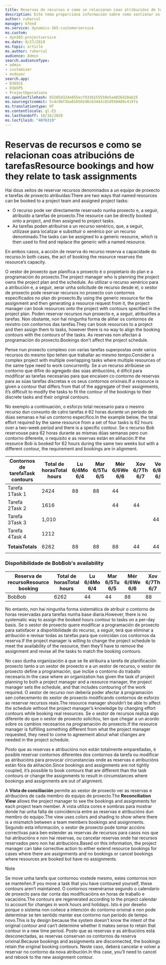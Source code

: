 ```yaml
---
title: Reservas de recursos e como se relacionan coas atribucións de tarefas
description: Este tema proporciona información sobre como xestionar os recursos nomeados, as reservas de recursos e as atribucións de tarefas e como se relacionan entre si.
author: ruhercul
manager: kfend
ms.service: dynamics-365-customerservice
ms.custom:
- dyn365-projectservice
ms.date: 9/27/2019
ms.topic: article
ms.author: ruhercul
audience: Admin
search.audienceType:
- admin
- customizer
- enduser
search.app:
- D365CE
- D365PS
- ProjectOperations
ms.openlocfilehash: 03285d324e855ecf933b155559e5a4826420ab25
ms.sourcegitcommit: 5c4c9bf3ba018562d6cb3443c01d550489c415fa
ms.translationtype: HT
ms.contentlocale: gl-ES
ms.lasthandoff: 10/16/2020
ms.locfileid: "4076319"
---
```

# <a name="resource-bookings-and-how-they-relate-to-task-assignments"></a><span data-ttu-id="a8e2b-103">Reservas de recursos e como se relacionan coas atribucións de tarefas</span><span class="sxs-lookup"><span data-stu-id="a8e2b-103">Resource bookings and how they relate to task assignments</span></span>


<span data-ttu-id="a8e2b-104">Hai dous xeitos de reservar recursos denominados a un equipo de proxecto e tarefas de proxecto atribuídas:</span><span class="sxs-lookup"><span data-stu-id="a8e2b-104">There are two ways that named resources can be booked to a project team and assigned project tasks:</span></span>

- <span data-ttu-id="a8e2b-105">O recurso pode ser directamente reservado nunha proxecto e, a seguir, atribuído a tarefas de proxecto.</span><span class="sxs-lookup"><span data-stu-id="a8e2b-105">The resource can be directly booked onto a project, and then assigned to project tasks.</span></span>
- <span data-ttu-id="a8e2b-106">As tarefas poden atribuírse a un recurso xenérico, que, a seguir, utilízase para localizar e substituír o xenérico por un recurso denominado.</span><span class="sxs-lookup"><span data-stu-id="a8e2b-106">The tasks can be assigned to a generic resource, which is then used to find and replace the generic with a named resource.</span></span> 

<span data-ttu-id="a8e2b-107">En ambos casos, a acción de reserva do recurso reserva a capacidade do recurso.</span><span class="sxs-lookup"><span data-stu-id="a8e2b-107">In both cases, the act of booking the resource reserves the resource’s capacity.</span></span>

<span data-ttu-id="a8e2b-108">O xestor de proxecto que planifica o proxecto é o propietario do plan e a programación do proxecto.</span><span class="sxs-lookup"><span data-stu-id="a8e2b-108">The project manager who is planning the project owns the project plan and the schedule.</span></span> <span data-ttu-id="a8e2b-109">Ao utilizar o recurso xenérico para a atribución e, a seguir, xerar unha solicitude de recurso desde el, o xestor de proxecto pode reservar recursos no proxecto con contornos especificados no plan do proxecto.</span><span class="sxs-lookup"><span data-stu-id="a8e2b-109">By using the generic resource for the assignment and then generating a resource request from it, the project manager can book resources onto the project with contours specified in the project plan.</span></span> <span data-ttu-id="a8e2b-110">Poden reservar recursos nun proxecto e, a seguir, atribuírlles a tarefas. Non obstante, non hai ningunha forma de aliñar os contornos de rexistro con contornos das tarefas.</span><span class="sxs-lookup"><span data-stu-id="a8e2b-110">They can book resources to a project and then assign them to tasks, however there is no way to align the booking contours with the contours of the tasks.</span></span> <span data-ttu-id="a8e2b-111">As reservas non afectan á programación do proxecto.</span><span class="sxs-lookup"><span data-stu-id="a8e2b-111">Bookings don't affect the project schedule.</span></span>

<span data-ttu-id="a8e2b-112">Pense nun proxecto complexo con varias tarefas superpostas onde varios recursos do mesmo tipo teñen que traballar ao mesmo tempo.</span><span class="sxs-lookup"><span data-stu-id="a8e2b-112">Consider a complex project with multiple overlapping tasks where multiple resources of the same type need to work concurrently.</span></span> <span data-ttu-id="a8e2b-113">Se a un recurso atribúese un contorno que difire do agregado das súas atribucións, é difícil para modificar as tarefas necesarias para que encaixen co contorno de reservas para as súas tarefas discretas e os seus contornos orixinais.</span><span class="sxs-lookup"><span data-stu-id="a8e2b-113">If a resource is given a contour that differs from that of the aggregate of their assignments, it’s difficult to modify the tasks to fit the contour of the bookings to their discrete tasks and their original contours.</span></span>

<span data-ttu-id="a8e2b-114">No exemplo a continuación, o esforzo total necesario para o mesmo recurso dun conxunto de catro tarefas é 62 horas durante un período de dúas semanas e hai un contorno específico.</span><span class="sxs-lookup"><span data-stu-id="a8e2b-114">In the example below, the total effort required by the same resource from a set of four tasks is 62 hours over a two-week period and there is a specific contour.</span></span> <span data-ttu-id="a8e2b-115">Se o recurso Bob reservouse para 62 horas durante as mismas dúas semanas pero cun contorno diferente, o requisito e as reservas están en aliñación.</span><span class="sxs-lookup"><span data-stu-id="a8e2b-115">If the resource Bob is booked for 62 hours during the same two weeks but with a different contour, the requirement and bookings are in alignment.</span></span>

| <span data-ttu-id="a8e2b-116">**Contornos de tarefa**</span><span class="sxs-lookup"><span data-stu-id="a8e2b-116">**Task contours**</span></span>    | <span data-ttu-id="a8e2b-117">**Total de horas**</span><span class="sxs-lookup"><span data-stu-id="a8e2b-117">**Total hours**</span></span> | <span data-ttu-id="a8e2b-118">Lu 6/4</span><span class="sxs-lookup"><span data-stu-id="a8e2b-118">Mo 6/4</span></span> | <span data-ttu-id="a8e2b-119">Mar 6/5</span><span class="sxs-lookup"><span data-stu-id="a8e2b-119">Tu 6/5</span></span> | <span data-ttu-id="a8e2b-120">Mér 6/6</span><span class="sxs-lookup"><span data-stu-id="a8e2b-120">We 6/6</span></span> | <span data-ttu-id="a8e2b-121">Xov 6/7</span><span class="sxs-lookup"><span data-stu-id="a8e2b-121">Th 6/7</span></span> | <span data-ttu-id="a8e2b-122">Ven 6/8</span><span class="sxs-lookup"><span data-stu-id="a8e2b-122">Fr 6/8</span></span> | <span data-ttu-id="a8e2b-123">S 6/9</span><span class="sxs-lookup"><span data-stu-id="a8e2b-123">Sa 6/9</span></span> | <span data-ttu-id="a8e2b-124">D 6/10</span><span class="sxs-lookup"><span data-stu-id="a8e2b-124">Su 6/10</span></span> | <span data-ttu-id="a8e2b-125">Lu 6/11</span><span class="sxs-lookup"><span data-stu-id="a8e2b-125">Mo 6/11</span></span> | <span data-ttu-id="a8e2b-126">Mar 6/12</span><span class="sxs-lookup"><span data-stu-id="a8e2b-126">Tu 6/12</span></span> | <span data-ttu-id="a8e2b-127">Mér 6/13</span><span class="sxs-lookup"><span data-stu-id="a8e2b-127">We 6/13</span></span> | <span data-ttu-id="a8e2b-128">Xov 6/14</span><span class="sxs-lookup"><span data-stu-id="a8e2b-128">Th 6/14</span></span> | <span data-ttu-id="a8e2b-129">Ven 6/15</span><span class="sxs-lookup"><span data-stu-id="a8e2b-129">Fr 6/15</span></span> |
|----------------------|-----------------|--------|--------|--------|--------|--------|--------|---------|---------|---------|---------|---------|---------|
| <span data-ttu-id="a8e2b-130">Tarefa 1</span><span class="sxs-lookup"><span data-stu-id="a8e2b-130">Task 1</span></span>               | <span data-ttu-id="a8e2b-131">24</span><span class="sxs-lookup"><span data-stu-id="a8e2b-131">24</span></span>              | <span data-ttu-id="a8e2b-132">8</span><span class="sxs-lookup"><span data-stu-id="a8e2b-132">8</span></span>      | <span data-ttu-id="a8e2b-133">8</span><span class="sxs-lookup"><span data-stu-id="a8e2b-133">8</span></span>      | <span data-ttu-id="a8e2b-134">4</span><span class="sxs-lookup"><span data-stu-id="a8e2b-134">4</span></span>      |        |        |        |         |         |         | <span data-ttu-id="a8e2b-135">4</span><span class="sxs-lookup"><span data-stu-id="a8e2b-135">4</span></span>       |         |         |
| <span data-ttu-id="a8e2b-136">Tarefa 2</span><span class="sxs-lookup"><span data-stu-id="a8e2b-136">Task 2</span></span>               | <span data-ttu-id="a8e2b-137">16</span><span class="sxs-lookup"><span data-stu-id="a8e2b-137">16</span></span>              |        |        | <span data-ttu-id="a8e2b-138">4</span><span class="sxs-lookup"><span data-stu-id="a8e2b-138">4</span></span>      | <span data-ttu-id="a8e2b-139">4</span><span class="sxs-lookup"><span data-stu-id="a8e2b-139">4</span></span>      |        |        |         | <span data-ttu-id="a8e2b-140">8</span><span class="sxs-lookup"><span data-stu-id="a8e2b-140">8</span></span>       |         |         |         |         |
| <span data-ttu-id="a8e2b-141">Tarefa 3</span><span class="sxs-lookup"><span data-stu-id="a8e2b-141">Task 3</span></span>               | <span data-ttu-id="a8e2b-142">1,0</span><span class="sxs-lookup"><span data-stu-id="a8e2b-142">10</span></span>              |        |        |        |        | <span data-ttu-id="a8e2b-143">4</span><span class="sxs-lookup"><span data-stu-id="a8e2b-143">4</span></span>      |        |         |         | <span data-ttu-id="a8e2b-144">4</span><span class="sxs-lookup"><span data-stu-id="a8e2b-144">4</span></span>       |         | <span data-ttu-id="a8e2b-145">2</span><span class="sxs-lookup"><span data-stu-id="a8e2b-145">2</span></span>       |         |
| <span data-ttu-id="a8e2b-146">Tarefa 4</span><span class="sxs-lookup"><span data-stu-id="a8e2b-146">Task 4</span></span>               | <span data-ttu-id="a8e2b-147">12</span><span class="sxs-lookup"><span data-stu-id="a8e2b-147">12</span></span>              |        |        |        |        |        |        |         |         |         | <span data-ttu-id="a8e2b-148">4</span><span class="sxs-lookup"><span data-stu-id="a8e2b-148">4</span></span>       |         | <span data-ttu-id="a8e2b-149">8</span><span class="sxs-lookup"><span data-stu-id="a8e2b-149">8</span></span>       |
|                      |                 |        |        |        |        |        |        |         |         |         |         |         |         |
| <span data-ttu-id="a8e2b-150">**Totais**</span><span class="sxs-lookup"><span data-stu-id="a8e2b-150">**Totals**</span></span>           | <span data-ttu-id="a8e2b-151">62</span><span class="sxs-lookup"><span data-stu-id="a8e2b-151">62</span></span>              | <span data-ttu-id="a8e2b-152">8</span><span class="sxs-lookup"><span data-stu-id="a8e2b-152">8</span></span>      | <span data-ttu-id="a8e2b-153">8</span><span class="sxs-lookup"><span data-stu-id="a8e2b-153">8</span></span>      | <span data-ttu-id="a8e2b-154">8</span><span class="sxs-lookup"><span data-stu-id="a8e2b-154">8</span></span>      | <span data-ttu-id="a8e2b-155">4</span><span class="sxs-lookup"><span data-stu-id="a8e2b-155">4</span></span>      | <span data-ttu-id="a8e2b-156">4</span><span class="sxs-lookup"><span data-stu-id="a8e2b-156">4</span></span>      |        |         | <span data-ttu-id="a8e2b-157">8</span><span class="sxs-lookup"><span data-stu-id="a8e2b-157">8</span></span>       | <span data-ttu-id="a8e2b-158">4</span><span class="sxs-lookup"><span data-stu-id="a8e2b-158">4</span></span>       | <span data-ttu-id="a8e2b-159">8</span><span class="sxs-lookup"><span data-stu-id="a8e2b-159">8</span></span>       | <span data-ttu-id="a8e2b-160">2</span><span class="sxs-lookup"><span data-stu-id="a8e2b-160">2</span></span>       | <span data-ttu-id="a8e2b-161">8</span><span class="sxs-lookup"><span data-stu-id="a8e2b-161">8</span></span>       |
|                      |                 |        |        |        |        |        |        |         |         |         |         |

### <a name="bobs-availability"></a><span data-ttu-id="a8e2b-162">Dispoñibilidade de Bob</span><span class="sxs-lookup"><span data-stu-id="a8e2b-162">Bob's availability</span></span>
| <span data-ttu-id="a8e2b-163">**Reserva de recurso**</span><span class="sxs-lookup"><span data-stu-id="a8e2b-163">**Resource   booking**</span></span> | <span data-ttu-id="a8e2b-164">**Total de horas**</span><span class="sxs-lookup"><span data-stu-id="a8e2b-164">**Total hours**</span></span> | <span data-ttu-id="a8e2b-165">Lu 6/4</span><span class="sxs-lookup"><span data-stu-id="a8e2b-165">Mo 6/4</span></span> | <span data-ttu-id="a8e2b-166">Mar 6/5</span><span class="sxs-lookup"><span data-stu-id="a8e2b-166">Tu 6/5</span></span> | <span data-ttu-id="a8e2b-167">Mér 6/6</span><span class="sxs-lookup"><span data-stu-id="a8e2b-167">We 6/6</span></span> | <span data-ttu-id="a8e2b-168">Xov 6/7</span><span class="sxs-lookup"><span data-stu-id="a8e2b-168">Th 6/7</span></span> | <span data-ttu-id="a8e2b-169">Ven 6/8</span><span class="sxs-lookup"><span data-stu-id="a8e2b-169">Fr 6/8</span></span> | <span data-ttu-id="a8e2b-170">S 6/9</span><span class="sxs-lookup"><span data-stu-id="a8e2b-170">Sa 6/9</span></span> | <span data-ttu-id="a8e2b-171">D 6/10</span><span class="sxs-lookup"><span data-stu-id="a8e2b-171">Su 6/10</span></span> | <span data-ttu-id="a8e2b-172">Lu 6/11</span><span class="sxs-lookup"><span data-stu-id="a8e2b-172">Mo 6/11</span></span> | <span data-ttu-id="a8e2b-173">Mar 6/12</span><span class="sxs-lookup"><span data-stu-id="a8e2b-173">Tu 6/12</span></span> | <span data-ttu-id="a8e2b-174">Mér 6/13</span><span class="sxs-lookup"><span data-stu-id="a8e2b-174">We 6/13</span></span> | <span data-ttu-id="a8e2b-175">Xov 6/14</span><span class="sxs-lookup"><span data-stu-id="a8e2b-175">Th 6/14</span></span> | <span data-ttu-id="a8e2b-176">Ven 6/15</span><span class="sxs-lookup"><span data-stu-id="a8e2b-176">Fr 6/15</span></span> |
|------------------------|-----------------|--------|--------|--------|--------|--------|--------|---------|---------|---------|---------|---------|---------|
| <span data-ttu-id="a8e2b-177">Bob</span><span class="sxs-lookup"><span data-stu-id="a8e2b-177">Bob</span></span>                    | <span data-ttu-id="a8e2b-178">62</span><span class="sxs-lookup"><span data-stu-id="a8e2b-178">62</span></span>              | <span data-ttu-id="a8e2b-179">4</span><span class="sxs-lookup"><span data-stu-id="a8e2b-179">4</span></span>      | <span data-ttu-id="a8e2b-180">4</span><span class="sxs-lookup"><span data-stu-id="a8e2b-180">4</span></span>      | <span data-ttu-id="a8e2b-181">8</span><span class="sxs-lookup"><span data-stu-id="a8e2b-181">8</span></span>      | <span data-ttu-id="a8e2b-182">8</span><span class="sxs-lookup"><span data-stu-id="a8e2b-182">8</span></span>      | <span data-ttu-id="a8e2b-183">8</span><span class="sxs-lookup"><span data-stu-id="a8e2b-183">8</span></span>      |        |         | <span data-ttu-id="a8e2b-184">4</span><span class="sxs-lookup"><span data-stu-id="a8e2b-184">4</span></span>       | <span data-ttu-id="a8e2b-185">4</span><span class="sxs-lookup"><span data-stu-id="a8e2b-185">4</span></span>       | <span data-ttu-id="a8e2b-186">8</span><span class="sxs-lookup"><span data-stu-id="a8e2b-186">8</span></span>       | <span data-ttu-id="a8e2b-187">8</span><span class="sxs-lookup"><span data-stu-id="a8e2b-187">8</span></span>       | <span data-ttu-id="a8e2b-188">6</span><span class="sxs-lookup"><span data-stu-id="a8e2b-188">6</span></span>       |

<span data-ttu-id="a8e2b-189">No entanto, non hai ningunha forma sistemática de atribuír o contorno de horas reservadas para tarefas nunha base diaria.</span><span class="sxs-lookup"><span data-stu-id="a8e2b-189">However, there is no systematic way to assign the booked hours contour to tasks on a per-day basis.</span></span> <span data-ttu-id="a8e2b-190">Se o xestor de proxecto quere modificar a programación de proxecto para satisfacer a dispoñibilidade do recurso, a seguir, terá que eliminar a atribución e revisar todas as tarefas para que coincidan cos contornos da reserva.</span><span class="sxs-lookup"><span data-stu-id="a8e2b-190">If the project manager is willing to change the project schedule to meet the availability of the resource, then they’ll have to remove the assignment and revise all the tasks to match the booking contours.</span></span>

<span data-ttu-id="a8e2b-191">No caso dunha organización á que se lle atribuira a tarefa de planificación proxecto tanto a un xestor de proxecto e a un xestor de recurso, o xestor de proxecto define a programación, que inclúe o contorno do traballo necesario.</span><span class="sxs-lookup"><span data-stu-id="a8e2b-191">In the case where an organization has given the task of project planning to both a project manager and a resource manager, the project manager sets the schedule, and that includes contouring of the work required.</span></span> <span data-ttu-id="a8e2b-192">O xestor de recurso non debería poder afectar á programación sen coñecemento do xestor de proxecto modificando contornos de esforzo ao reservar recursos reais.</span><span class="sxs-lookup"><span data-stu-id="a8e2b-192">The resource manager shouldn’t be able to affect the schedule without the project manager’s knowledge by changing effort contours while booking real resources.</span></span> <span data-ttu-id="a8e2b-193">Se o xestor de recursos realiza algo diferente do que o xestor de proxecto solicitou, ten que chegar a un acordo sobre os cambios necesarios na programación do proxecto.</span><span class="sxs-lookup"><span data-stu-id="a8e2b-193">If the resource manager is fulfilling something different from what the project manager requested, they need to come to agreement about what changes are needed in the project schedule.</span></span>

<span data-ttu-id="a8e2b-194">Posto que as reservas e atribucións non están totalmente emparelladas, é posible reservar contornos diferentes dos contornos da tarefa ou modificar as atribucións para provocar circunstancias onde as reservas e atribucións están fóra da aliñación.</span><span class="sxs-lookup"><span data-stu-id="a8e2b-194">Since bookings and assignments are not tightly coupled, it’s possible to book contours that are different than the task contours or change the assignments to result in circumstances where bookings and assignments are out of alignment.</span></span>

<span data-ttu-id="a8e2b-195">A **Vista de conciliación** permite ao xestor de proxecto ver as reservas e atribucións de cada membro do equipo de proxecto.</span><span class="sxs-lookup"><span data-stu-id="a8e2b-195">The **Reconciliation View** allows the project manager to see the bookings and assignments for each project team member.</span></span> <span data-ttu-id="a8e2b-196">A vista utiliza cores e sombras para mostrar donde hai unha falta de coincidencia entre as reservas e atribucións dun membro do equipo.</span><span class="sxs-lookup"><span data-stu-id="a8e2b-196">The view uses colors and shading to show where there is a mismatch between a team members bookings and assignments.</span></span> <span data-ttu-id="a8e2b-197">Segundo esta información, o xestor de proxecto pode tomar accións correctivas para ben estender as reservas de recursos para casos nos que hai atribucións e non hai reservas, ou cancelar reservas onde hai recursos reservados pero non hai atribucións.</span><span class="sxs-lookup"><span data-stu-id="a8e2b-197">Based on this information, the project manager can take corrective action to either extend resource bookings for cases where there are assignments and no bookings or cancel bookings where resources are booked but have no assignments.</span></span>

> [!NOTE]
> <span data-ttu-id="a8e2b-198">Se move unha tarefa que contornou vostede mesmo, estes contornos non se manteñen.</span><span class="sxs-lookup"><span data-stu-id="a8e2b-198">If you move a task that you have contoured yourself, these contours aren’t maintained.</span></span> <span data-ttu-id="a8e2b-199">O contornos rexenéranse segundo o calendario de proxecto para dar conta das modificacións en horas de traballo e vacacións.</span><span class="sxs-lookup"><span data-stu-id="a8e2b-199">The contours are regenerated according to the project calendar to account for changes in work hours and holidays.</span></span> <span data-ttu-id="a8e2b-200">Isto é por deseño porque o sistema non coñece a intención do contorno orixinal e non pode determinar se ten sentido manter ese contorno nun período de tempo novo.</span><span class="sxs-lookup"><span data-stu-id="a8e2b-200">This is by design because the system doesn’t know the intent of the original contour and can’t determine whether it makes sense to retain that contour in a new time period.</span></span> <span data-ttu-id="a8e2b-201">Posto que as reservas e as atribucións está desconectadas, as reservas conservan os contornos da reserva orixinal.</span><span class="sxs-lookup"><span data-stu-id="a8e2b-201">Because bookings and assignments are disconnected, the bookings retain the original booking contours.</span></span> <span data-ttu-id="a8e2b-202">Neste caso, deberá cancelar e volver a reservar no contorno da nova atribución.</span><span class="sxs-lookup"><span data-stu-id="a8e2b-202">In this case, you’ll need to cancel and rebook to the new assignment contour.</span></span>

